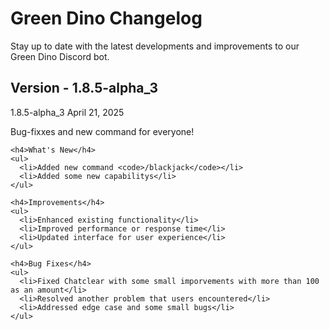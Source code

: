 # Green Dino Changelog

Stay up to date with the latest developments and improvements to our Green Dino Discord bot.

## Version - 1.8.5-alpha_3

<div class="release-card">
  <div class="release-header">
    <span class="release-version">1.8.5-alpha_3</span>
    <span class="release-date">April 21, 2025</span>
  </div>
  <div class="release-content">
    <p class="release-description">
      Bug-fixxes and new command for everyone!
    </p>
    
    <h4>What's New</h4>
    <ul>
      <li>Added new command <code>/blackjack</code></li>
      <li>Added some new capabilitys</li>
    </ul>
    
    <h4>Improvements</h4>
    <ul>
      <li>Enhanced existing functionality</li>
      <li>Improved performance or response time</li>
      <li>Updated interface for user experience</li>
    </ul>
    
    <h4>Bug Fixes</h4>
    <ul>
      <li>Fixed Chatclear with some small imporvements with more than 100 as an amount</li>
      <li>Resolved another problem that users encountered</li>
      <li>Addressed edge case and some small bugs</li>
    </ul>
  </div>
</div>

<!-- Add new versions at the top, above this comment -->

<!-- Example version entry for reference (remove when adding real versions)
## Version 1.0.0 (January 1, 2025)

<div class="release-card">
  <div class="release-header">
    <span class="release-version">1.0.0</span>
    <span class="release-date">January 1, 2025</span>
  </div>
  <div class="release-content">
    <p class="release-description">
      Initial release of Green Dino with core functionality.
    </p>
    
    <h4>Features</h4>
    <ul>
      <li>Basic moderation commands</li>
      <li>Server statistics tracking</li>
      <li>Custom commands system</li>
    </ul>
  </div>
</div>
-->
